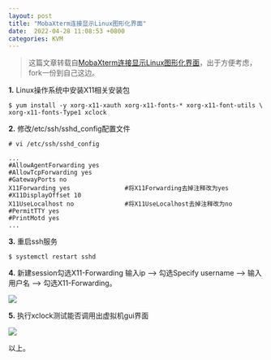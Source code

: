 ```yaml
---
layout: post
title: "MobaXterm连接显示Linux图形化界面"
date:  2022-04-28 11:08:53 +0800
categories: KVM
---
```


> 这篇文章转载自[MobaXterm连接显示Linux图形化界面](https://blog.csdn.net/ly7472712/article/details/116993554?msclkid=9e8a500fc53f11ec9ec2bbb87ad05660)，出于方便考虑，fork一份到自己这边。

**1.** Linux操作系统中安装X11相关安装包

```
$ yum install -y xorg-x11-xauth xorg-x11-fonts-* xorg-x11-font-utils \
xorg-x11-fonts-Type1 xclock
```

**2.** 修改/etc/ssh/sshd_config配置文件
```
# vi /etc/ssh/sshd_config

...
#AllowAgentForwarding yes
#AllowTcpForwarding yes
#GatewayPorts no
X11Forwarding yes 				#将X11Forwarding去掉注释改为yes
#X11DisplayOffset 10
X11UseLocalhost no				#将X11UseLocalhost去掉注释改为no
#PermitTTY yes
#PrintMotd yes
...
```

**3.** 重启ssh服务
```
$ systemctl restart sshd
```

**4.** 新建session勾选X11-Forwarding
输入ip —> 勾选Specify username —> 输入用户名 —> 勾选X11-Forwarding。

![](/assets/mobaxterm-x11-configuration-1.png)

**5.** 执行xclock测试能否调用出虚拟机gui界面

![](/assets/mobaxterm-x11-configuration-2.png)

以上。


